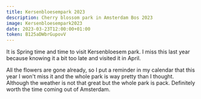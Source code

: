 ```yaml
---
title: Kersenbloesempark 2023
description: Cherry blossom park in Amsterdam Bos 2023
image: Kersenbloesempark2023
date: 2023-03-23T12:00:00+01:00
token: B125aDWbrGupovV
---
```


It is Spring time and time to visit Kersenbloesem park. I miss this
last year because knowing it a bit too late and visited it in April.

All the flowers are gone already, so I put a reminder in my calendar
that this year I won't miss it and the whole park is way pretty than
I thought. Although the weather is not that great but the whole park
is pack. Definitely worth the time coming out of Amsterdam.
